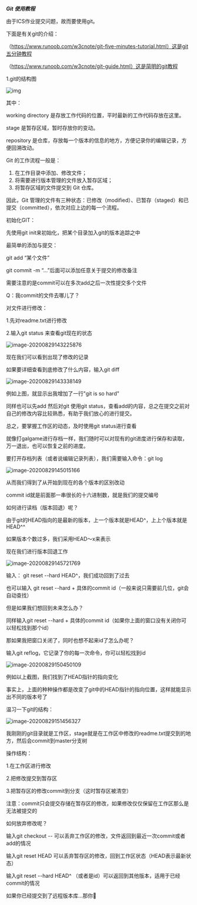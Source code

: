 ***Git 使用教程***

由于ICS作业提交问题，故而要使用git。

下面是有关git的介绍：

（https://www.runoob.com/w3cnote/git-five-minutes-tutorial.html）这是git五分钟教程

（https://www.runoob.com/w3cnote/git-guide.html）这是简明的git教程

1.git的结构图

![img](https://upload-images.jianshu.io/upload_images/14329037-157479f50f6997e4.png?imageMogr2/auto-orient/strip|imageView2/2/w/666/format/webp)

其中：

working directory 是存放工作代码的位置，平时最新的工作代码存放在这里。

stage 是暂存区域，暂时存放你的变动。

repository 是仓库，存放每一个版本的信息的地方，方便记录你的编辑记录，方便回溯改动。

Git 的工作流程一般是：

1. 在工作目录中添加、修改文件；
2. 将需要进行版本管理的文件放入暂存区域；
3. 将暂存区域的文件提交到 Git 仓库。

因此，Git 管理的文件有三种状态：已修改（modified）、已暂存（staged）和已提交（committed），依次对应上边的每一个流程。



初始化GIT：

先使用git init来初始化，把某个目录加入git的版本追踪之中



最简单的添加与提交：

git add “某个文件”

git commit -m “...”后面可以添加任意关于提交的修改备注

需要注意的是commit可以在多次add之后一次性提交多个文件

Q：我commit的文件去哪儿了？



对文件进行修改：

1.先对readme.txt进行修改

2.输入git status 来查看git现在的状态

![image-20200829143225876](/home/lkw/snap/typora/6/.config/Typora/typora-user-images/image-20200829143225876.png)

现在我们可以看到出现了修改的记录

如果要详细查看到底修改了什么内容，输入git diff

![image-20200829143338149](/home/lkw/snap/typora/6/.config/Typora/typora-user-images/image-20200829143338149.png)

例如上图，就显示出我增加了一行"git is so hard"

同样也可以先add 然后对git 使用git status，查看add的内容，总之在提交之前对自己的修改内容比较熟悉，有助于我们放心的进行提交。

总之，要掌握工作区的动态，及时使用git status进行查看



就像打galgame进行存档一样，我们随时可以对现有的git进度进行保存和读取，万一退出，也可以恢复之前的进度。

要打开存档列表（或者说编辑记录列表），我们需要输入命令：git log

![image-20200829145015166](/home/lkw/snap/typora/6/.config/Typora/typora-user-images/image-20200829145015166.png)

从而我们得到了从开始到现在的各个版本的区别改动

commit id就是前面那一串很长的十六进制数，就是我们的提交编号



如何进行读档（版本回退）呢？

由于git的HEAD指向的是最新的版本，上一个版本就是HEAD^，上上个版本就是HEAD^^

如果版本个数过多，我们采用HEAD～x来表示

现在我们进行版本回退工作

![image-20200829145721769](/home/lkw/snap/typora/6/.config/Typora/typora-user-images/image-20200829145721769.png)

输入： git reset --hard HEAD^，我们成功回到了过去

也可以输入 git reset --hard + 具体的commit id（一般来说只需要前几位，git会自动查找）

但是如果我们想回到未来怎么办？

同样输入git reset --hard + 具体的commit id（如果你上面的窗口没有关闭你可以轻松找到那个id）

那如果我把窗口关闭了，同时也想不起来id了怎么办呢？

输入git reflog，它记录了你的每一次命令，你可以轻松找到id

![image-20200829150450109](/home/lkw/snap/typora/6/.config/Typora/typora-user-images/image-20200829150450109.png)

例如以上截图，我们找到了HEAD指针的指向变化

事实上，上面的种种操作都是改变了git中的HEAD指针的指向位置，这样就能显示出不同的版本号了



温习一下git的结构：

![image-20200829151456327](/home/lkw/snap/typora/6/.config/Typora/typora-user-images/image-20200829151456327.png)

我刚刚的git目录就是工作区，stage就是在工作区中修改的readme.txt提交到的地方，然后会commit到master分支树

操作结构：

1.在工作区进行修改

2.把修改提交到暂存区

3.把暂存区的修改commit到分支（这时暂存区被清空）

注意：commit只会提交存储在暂存区的修改，如果修改仅仅保留在工作区那么是无法被提交的



如何放弃修改呢？

输入git checkout -- <filename> 可以丢弃工作区的修改，文件返回到最近一次commit或者add的情况

输入git reset HEAD <filename>  可以丢弃暂存区的修改，回到工作区状态（HEAD表示最新状态）

输入git reset --hard HEAD^ （或者是id）可以返回到其他版本，适用于已经commit的情况

如果你已经提交到了远程版本库...那你💊

